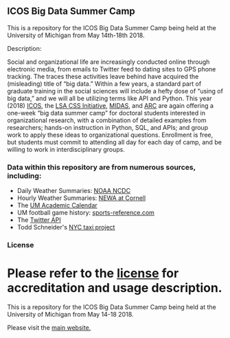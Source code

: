 ICOS Big Data Summer Camp
-------------------------

This is a repository for the ICOS Big Data Summer Camp being held at the University of Michigan from May 14th-18th 2018.

Description: 

Social and organizational life are increasingly conducted online through electronic media, from emails to Twitter feed to dating sites to GPS phone tracking. The traces these activities leave behind have acquired the (misleading) title of “big data.” Within a few years, a standard part of graduate training in the social sciences will include a hefty dose of “using of big data,” and we will all be utilizing terms like API and Python. This year (2018) [ICOS](https://www.icos.umich.edu/about), the [LSA CSS Initiative](https://lsa.umich.edu/cscs/css-initiative.html), [MIDAS](http://midas.umich.edu/), and [ARC](http://arc.umich.edu/) are again offering a one-week “big data summer camp” for doctoral students interested in organizational research, with a combination of detailed examples from researchers; hands-on instruction in Python, SQL, and APIs; and group work to apply these ideas to organizational questions.  Enrollment is free, but students must commit to attending all day for each day of camp, and be willing to work in interdisciplinary groups.


### Data within this repository are from numerous sources, including:

- Daily Weather Summaries: [NOAA NCDC](https://www.ncdc.noaa.gov/cdo-web/)
- Hourly Weather Summaries: [NEWA at Cornell](http://newa.cornell.edu/index.php?page=hourly-weather)
- The [UM Academic Calendar](http://ro.umich.edu/calendar)
- UM football game history: [sports-reference.com](https://www.sports-reference.com/cfb/schools/michigan)
- The [Twitter API](https://developer.twitter.com)
- Todd Schneider's [NYC taxi project](https://github.com/toddwschneider/nyc-taxi-data)


### License
Please refer to the [license](https://github.com/ICOSBigDataCamp/2018-summer-camp/blob/master/LICENSE.md) for accreditation and usage description. 
=======
This is a repository for the ICOS Big Data Summer Camp being held at the University of Michigan from May 14-18 2018.

Please visit the [main website.](https://icosbigdatacamp.github.io/2018-summer-camp/)
